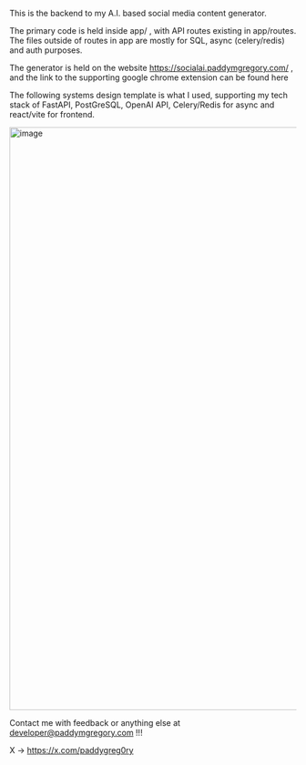 This is the backend to my A.I. based social media content generator. 

The primary code is held inside app/ , with API routes existing in app/routes. The files outside of routes in app are mostly for SQL, async (celery/redis) and auth purposes. 

The generator is held on the website https://socialai.paddymgregory.com/ , and the link to the supporting google chrome extension can be found here 

The following systems design template is what I used, supporting my tech stack of FastAPI, PostGreSQL, OpenAI API, Celery/Redis for async and react/vite for frontend.

<img width="1536" height="1024" alt="image" src="https://github.com/user-attachments/assets/012ceb6d-cabc-4aec-acd7-0c43484db5a2" />


Contact me with feedback or anything else at developer@paddymgregory.com !!!


X -> https://x.com/paddygreg0ry
